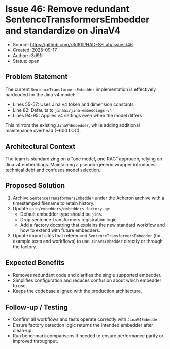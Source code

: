 # Issue 46: Remove redundant SentenceTransformersEmbedder and standardize on JinaV4

- Source: https://github.com/r3d91ll/HADES-Lab/issues/46
- Created: 2025-09-17
- Author: r3d91ll
- Status: open

## Problem Statement

The current `SentenceTransformersEmbedder` implementation is effectively hardcoded for the Jina v4 model:
- Lines 55-57: Uses Jina v4 token and dimension constants
- Line 82: Defaults to `jinaai/jina-embeddings-v4`
- Lines 94-95: Applies v4 settings even when the model differs

This mirrors the existing `JinaV4Embedder`, while adding additional maintenance overhead (~600 LOC).

## Architectural Context

The team is standardizing on a "one model, one RAG" approach, relying on Jina v4 embeddings. Maintaining a pseudo-generic wrapper introduces technical debt and confuses model selection.

## Proposed Solution

1. Archive `SentenceTransformersEmbedder` under the Acheron archive with a timestamped filename to retain history.
2. Update `core/embedders/embedders_factory.py`:
   - Default embedder type should be `jina`.
   - Drop sentence-transformers registration logic.
   - Add a factory docstring that explains the new standard workflow and how to extend with future embedders.
3. Update import sites that referenced `SentenceTransformersEmbedder` (for example tests and workflows) to use `JinaV4Embedder` directly or through the factory.

## Expected Benefits

- Removes redundant code and clarifies the single supported embedder.
- Simplifies configuration and reduces confusion about which embedder to use.
- Keeps the codebase aligned with the production architecture.

## Follow-up / Testing

- Confirm all workflows and tests operate correctly with `JinaV4Embedder`.
- Ensure factory detection logic returns the intended embedder after clean-up.
- Run benchmark comparisons if needed to ensure performance parity or improved throughput.
